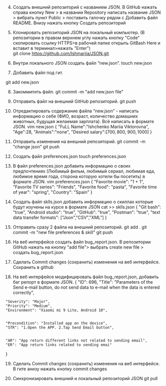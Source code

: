  4. Создать внешний репозиторий c названием JSON.
В GitHub нажать справа кнопку New > в названии Repository написать название JSON >
вибрать пункт Public > поставить галочку рядом с Добавить файл README. Внизу нажать кнопку Создать репозиторий

5. Клонировать репозиторий JSON на локальный компьютер. (В репозитории в правом верхнем углу нажать кнопку "Code" скопировать ссылку HTTPS>в рабочей папке открыть GitBash Here и вставит в терминал>нажать "Enter")  
git clone https://github.com/Ishmariia/JSON.git

 6. Внутри локального JSON создать файл “new.json”.
touch new.json
 7. Добавить файл под гит.

git add new.json

8. Закоммитить файл.
git commit -m "add new.json file"

9. Отправить файл на внешний GitHub репозиторий.
git push

10. Отредактировать содержание файла “new.json” - написать информацию о себе (ФИО, возраст, количество домашних животных, будущая желаемая зарплата). Всё написать в формате JSON.
 vim new.json
{
"FuLL Name":"Ishchenko Mariia Viktorovna",
"Age":28,
"Animals":"none",
"Desired salary":[700$, 800$, 900$, 1000$]
}

11. Отправить изменения на внешний репозиторий.
git commit -m "change json" 
 git push
 
 12. Создать файл preferences.json
touch preferences.json
 
 13. В файл preferences.json добавить информацию о своих предпочтениях (Любимый фильм, любимый сериал, любимая еда, любимое время года, сторона которую хотели бы посетить) в формате JSON.
 vim preferences.json
{
"Favorite movie": "1 + 1",
"Favorite TV series": "Friends",
"Favorite food": "pasta",
"Favorite time of year": "spring",
"Country": "Spain"
}

14. Создать файл sklls.json добавить информацию о скиллах которые будут изучены на курсе в формате JSON
cat >> sklls.json
{
"Git bash": "true",
"Android studio": "true",
"GitHub": "true",
"Postman": "true",
"text data transfer formats": ["Json","CSV","XML"]
}

15. Отправить сразу 2 файла на внешний репозиторий.
git add . 
git commit -m "new file preferences & skill" 
git push

16. На веб интерфейсе создать файл bug_report.json.
В репозитории GitHub нажать на кнопку "add file"> выбрать create new file > создать bug_report.json

 17. Сделать Commit changes (сохранить) изменения на веб интерфейсе.
Сохранить в github

 18. На веб интерфейсе модифицировать файл bug_report.json, добавить баг репорт в формате JSON.
{
    "ID": 696,
    "Title": "Parameters of the Send e-mail button, do not send data to e-mail when the data is entered correctly",

    "Severity": "Major",
    "Priority": "Medium",
    "Environment": "Xiaomi mi 9 Lite, Android 10",


    "Precondition": "Installed app on the device",
    "STR": "1.Open the APP. 2.Tap Send Email button",
    

    "AR": "App return different links not related to sending email",
    "ER": "App return links related to sending emai"
}

 19. Сделать Commit changes (сохранить) изменения на веб интерфейсе.
В гите анизу нажать кнопку commit changes
 
 20. Синхронизировать внешний и локальный репозиторий JSON
git pull
